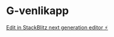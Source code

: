 # G-venlikapp

[Edit in StackBlitz next generation editor ⚡️](https://stackblitz.com/~/github.com/batuhandlbr61/G-venlikapp)